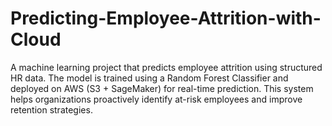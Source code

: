 # Predicting-Employee-Attrition-with-Cloud
A machine learning project that predicts employee attrition using structured HR data. The model is trained using a Random Forest Classifier and deployed on AWS (S3 + SageMaker) for real-time prediction. This system helps organizations proactively identify at-risk employees and improve retention strategies.
